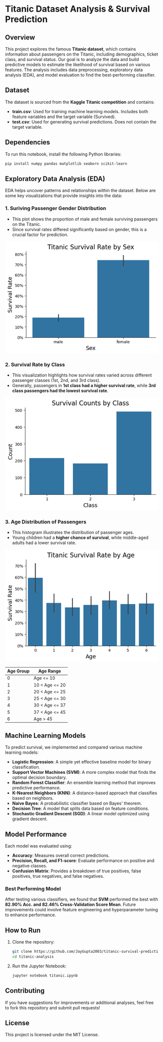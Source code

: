 # Titanic Dataset Analysis & Survival Prediction

## Overview
This project explores the famous **Titanic dataset**, which contains information about passengers on the Titanic, including demographics, ticket class, and survival status. Our goal is to analyze the data and build predictive models to estimate the likelihood of survival based on various features. The analysis includes data preprocessing, exploratory data analysis (EDA), and model evaluation to find the best-performing classifier.

## Dataset
The dataset is sourced from the **Kaggle Titanic competition** and contains:
- **train.csv**: Used for training machine learning models. Includes both feature variables and the target variable (Survived).
- **test.csv**: Used for generating survival predictions. Does not contain the target variable.

## Dependencies
To run this notebook, install the following Python libraries:
```bash
pip install numpy pandas matplotlib seaborn scikit-learn
```

## Exploratory Data Analysis (EDA)
EDA helps uncover patterns and relationships within the dataset. Below are some key visualizations that provide insights into the data:

### 1. Suriving Passenger Gender Distribution
- This plot shows the proportion of male and female surviving passengers on the Titanic.
- Since survival rates differed significantly based on gender, this is a crucial factor for prediction.

![Gender Distribution](images/gender_distribution.png)

### 2. Survival Rate by Class
- This visualization highlights how survival rates varied across different passenger classes (1st, 2nd, and 3rd class).
- Generally, passengers in **1st class had a higher survival rate**, while **3rd class passengers had the lowest survival rate**.

![Survival by Class](images/survival_by_class.png)

### 3. Age Distribution of Passengers
- This histogram illustrates the distribution of passenger ages.
- Young children had a **higher chance of survival**, while middle-aged adults had a lower survival rate.

![Age Distribution](images/age_distribution.png)

| Age Group | Age Range         |
|-----------|------------------|
| 0         | Age <= 10        |
| 1         | 10 < Age <= 20   |
| 2         | 20 < Age <= 25   |
| 3         | 25 < Age <= 30   |
| 4         | 30 < Age <= 37   |
| 5         | 37 < Age <= 45   |
| 6         | Age > 45         |

## Machine Learning Models
To predict survival, we implemented and compared various machine learning models:
- **Logistic Regression**: A simple yet effective baseline model for binary classification.
- **Support Vector Machines (SVM)**: A more complex model that finds the optimal decision boundary.
- **Random Forest Classifier**: An ensemble learning method that improves predictive performance.
- **K-Nearest Neighbors (KNN)**: A distance-based approach that classifies based on neighbors.
- **Naive Bayes**: A probabilistic classifier based on Bayes' theorem.
- **Decision Tree**: A model that splits data based on feature conditions.
- **Stochastic Gradient Descent (SGD)**: A linear model optimized using gradient descent.

## Model Performance
Each model was evaluated using:
- **Accuracy**: Measures overall correct predictions.
- **Precision, Recall, and F1-score**: Evaluate performance on positive and negative classes.
- **Confusion Matrix**: Provides a breakdown of true positives, false positives, true negatives, and false negatives.

### Best Performing Model
After testing various classifiers, we found that **SVM** performed the best with **82.90% Acc. and 82.46% Cross-Validation Score Mean**. Future improvements could involve feature engineering and hyperparameter tuning to enhance performance.

## How to Run
1. Clone the repository:
   ```bash
   git clone https://github.com/JayGupta2003/titanic-survival-prediction.git
   cd titanic-analysis
   ```
2. Run the Jupyter Notebook:
   ```bash
   jupyter notebook titanic.ipynb
   ```

## Contributing
If you have suggestions for improvements or additional analyses, feel free to fork this repository and submit pull requests!

## License
This project is licensed under the MIT License.

